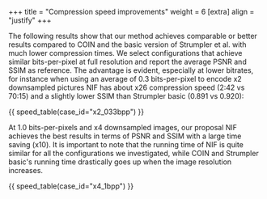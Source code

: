 +++
title = "Compression speed improvements"
weight = 6
[extra]
align = "justify"
+++

The following results show that our method achieves comparable or better results compared to COIN and the basic version of Strumpler et al. with much lower compression times.
We select configurations that achieve similar bits-per-pixel at full resolution and report the average PSNR and SSIM as reference.
The advantage is evident, especially at lower bitrates, for instance when using an average of 0.3 bits-per-pixel to encode x2 downsampled pictures NIF has about x26 compression speed (2:42 vs 70:15) and a slightly lower SSIM than Strumpler basic (0.891 vs 0.920):

{{ speed_table(case_id="x2_033bpp") }}

At 1.0 bits-per-pixels and x4 downsampled images, our proposal NIF achieves the best results in terms of PSNR and SSIM with a large time saving (x10). It is important to note that the running time of NIF is quite similar for all the configurations we investigated, while COIN and Strumpler basic's running time drastically goes up when the image resolution increases.

{{ speed_table(case_id="x4_1bpp") }}
